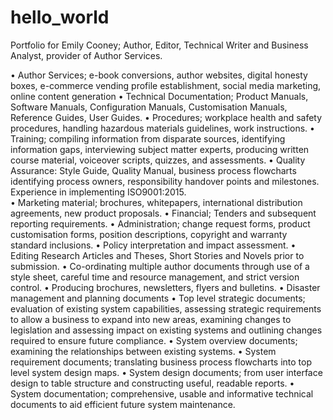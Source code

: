 # hello_world
Portfolio for Emily Cooney; Author, Editor, Technical Writer and Business Analyst, provider of Author Services.

•	Author Services; e-book conversions, author websites, digital honesty boxes, e-commerce vending profile establishment, social media marketing, online content generation
•	Technical Documentation; Product Manuals, Software Manuals, Configuration Manuals, Customisation Manuals, Reference Guides, User Guides.
•	Procedures; workplace health and safety procedures, handling hazardous materials guidelines, work instructions.
•	Training; compiling information from disparate sources, identifying information gaps, interviewing subject matter experts, producing written course material, voiceover scripts, quizzes, and assessments. 
•	Quality Assurance:  Style Guide, Quality Manual, business process flowcharts identifying process owners, responsibility handover points and milestones.  Experience in implementing ISO9001:2015.  
•	Marketing material; brochures, whitepapers, international distribution agreements, new product proposals.
•	Financial; Tenders and subsequent reporting requirements.
•	Administration; change request forms, product customisation forms, position descriptions, copyright and warranty standard inclusions.
•	Policy interpretation and impact assessment.
•	Editing Research Articles and Theses, Short Stories and Novels prior to submission.
•	Co-ordinating multiple author documents through use of a style sheet, careful time and resource management, and strict version control.
•	Producing brochures, newsletters, flyers and bulletins.
•	Disaster management and planning documents
•	Top level strategic documents;  evaluation of existing system capabilities, assessing strategic requirements to allow a business to expand into new areas, examining changes to legislation and assessing impact on existing systems and outlining changes required to  ensure future compliance.
•	System overview documents; examining the relationships between existing systems.
•	System requirement documents; translating business process flowcharts into top level system design maps.
•	System design documents; from user interface design to table structure and constructing useful, readable reports.
•	System documentation; comprehensive, usable and informative technical documents to aid efficient future system maintenance.

